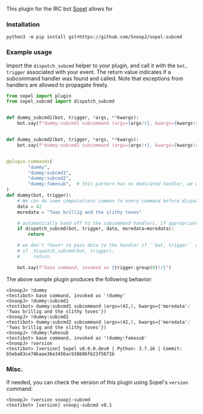 This plugin for the IRC bot [Sopel](https://sopel.chat) allows for 

### Installation

```
python3 -m pip install git+https://github.com/SnoopJ/sopel-subcmd
```

### Example usage

Import the `dispatch_subcmd` helper to your plugin, and call it with the
`bot, trigger` associated with your event. The return value indicates if a
subcommand handler was found and called. Note that exceptions from handlers
are allowed to propagate freely.

```python
from sopel import plugin
from sopel_subcmd import dispatch_subcmd


def dummy_subcmd1(bot, trigger, *args, **kwargs):
    bot.say(f"dummy:subcmd1 subcommand (args={args!r}, kwargs={kwargs!r})")


def dummy_subcmd2(bot, trigger, *args, **kwargs):
    bot.say(f"dummy:subcmd2 subcommand (args={args!r}, kwargs={kwargs!r})")


@plugin.commands(
        "dummy",
        "dummy:subcmd1",
        "dummy:subcmd2",
        "dummy:fakesub",  # this pattern has no dedicated handler, we will use the base
)
def dummy(bot, trigger):
    # We can do some computations common to every command before dispatch, if appropriate
    data = 42
    moredata = "Twas brillig and the slithy toves"

    # automatically hand off to the subcommand handlers, if appropriate
    if dispatch_subcmd(bot, trigger, data, moredata=moredata):
        return

    # we don't *have* to pass data to the handler if ``bot, trigger`` would be enough
    # if _dispatch_subcmd(bot, trigger):
    #     return

    bot.say(f"base command, invoked as {trigger.group(0)!r}")
```

The above sample plugin produces the following behavior:

```
<SnoopJ> !dummy
<testibot> base command, invoked as '!dummy'
<SnoopJ> !dummy:subcmd1
<testibot> dummy:subcmd1 subcommand (args=(42,), kwargs={'moredata': 'Twas brillig and the slithy toves'})
<SnoopJ> !dummy:subcmd2
<testibot> dummy:subcmd2 subcommand (args=(42,), kwargs={'moredata': 'Twas brillig and the slithy toves'})
<SnoopJ> !dummy:fakesub
<testibot> base command, invoked as '!dummy:fakesub'
<SnoopJ> !version
<testibot> [version] Sopel v8.0.0.dev0 | Python: 3.7.16 | Commit: b5eba03ce74baae36e3456ac938686fb23f5671b
```

### Misc.

If needed, you can check the version of this plugin using Sopel's `version` command:

```
<SnoopJ> !version snoopj-subcmd
<testibot> [version] snoopj-subcmd v0.1
```
